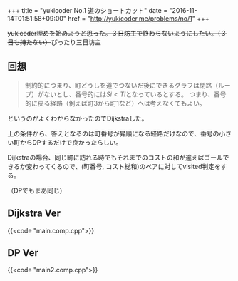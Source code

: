 +++
title = "yukicoder No.1 道のショートカット"
date = "2016-11-14T01:51:58+09:00"
href = "http://yukicoder.me/problems/no/1"
+++

~~yukicoder埋めを始めようと思った。３日坊主で終わらないようにしたい。（３日も持たない）~~ぴったり三日坊主

<!--more-->

## 回想

> 制約的につまり、町どうしを道でつないだ後にできるグラフは閉路（ループ）がないとし、番号的には$Si<Ti$となっているとする。
> つまり、番号的に戻る経路（例えば町3から町1など）へは考えなくてもよい。

というのがよくわからなかったのでDijkstraした。

上の条件から、答えとなるのは町番号が昇順になる経路だけなので、番号の小さい町からDPするだけで良かったらしい。

Dijkstraの場合、同じ町に訪れる時でもそれまでのコストの和が違えばゴールできるか変わってくるので、(町番号, コスト総和)のペアに対してvisited判定をする。

（DPでもまあ同じ）

## Dijkstra Ver

{{<code "main.comp.cpp">}}

## DP Ver

{{<code "main2.comp.cpp">}}
